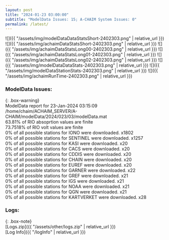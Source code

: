 ```yaml
---
layout: post
title: "2024-01-23 03:00:00"
subtitle: "ModelData Issues: 15; A-CHAIM System Issues: 0"
permalink: /latest/
---
```


![]({{ "/assets/img/modelDataDataStatsShort-2402303.png" | relative_url }})
![]({{ "/assets/img/achaimDataStatsShort-2402303.png" | relative_url }})
![]({{ "/assets/img/achaimDataStatsLong00-2402303.png" | relative_url }})
![]({{ "/assets/img/achaimDataStatsLong01-2402303.png" | relative_url }})
![]({{ "/assets/img/achaimDataStatsLong02-2402303.png" | relative_url }})
![]({{ "/assets/img/modelDataDataStats-2402303.png" | relative_url }})
![]({{ "/assets/img/modelDataStationStats-2402303.png" | relative_url }})
![]({{ "/assets/img/achaimRunTime-2402303.png" | relative_url }})


### ModelData Issues:  
  
{: .box-warning}  
 ModelData report for 23-Jan-2024 03:15:09   
 /home/chaim/ACHAIM_SERVER/A-CHAIM/modelData/2024/023/03/modelData.mat   
 63.81% of RIO absoprtion values are finite   
 73.7518% of RIO volt values are finite   
 0% of all possible stations for IONO were downloaded. x1802   
 0% of all possible stations for SENTINEL were downloaded. x1257   
 0% of all possible stations for KASI were downloaded. x20   
 0% of all possible stations for CACS were downloaded. x20   
 0% of all possible stations for CDDIS were downloaded. x20   
 0% of all possible stations for CHAIN were downloaded. x20   
 0% of all possible stations for EUREF were downloaded. x20   
 0% of all possible stations for GARNER were downloaded. x22   
 0% of all possible stations for GREF were downloaded. x21   
 0% of all possible stations for IGS were downloaded. x21   
 0% of all possible stations for NOAA were downloaded. x21   
 0% of all possible stations for QGN were downloaded. x21   
 0% of all possible stations for KARTVERKET were downloaded. x28   
  


### Logs:  
  
{: .box-note}  
[Logs.zip]({{ "/assets/other/logs.zip" | relative_url }})  
[Log Info]({{ "/logInfo" | relative_url }})  
